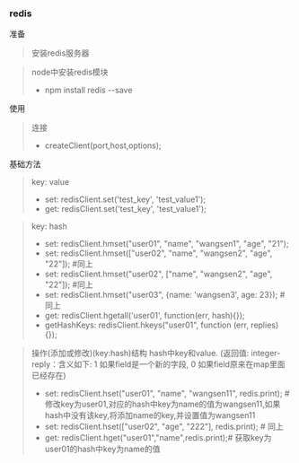 ### redis
准备
> 安装redis服务器

> node中安装redis模块
> * npm install redis --save

使用
> 连接
> * createClient(port,host,options);

基础方法
> key: value
> * set: redisClient.set('test_key', 'test_value1');
> * get: redisClient.set('test_key', 'test_value1');

> key: hash
> * set: redisClient.hmset("user01", "name", "wangsen1", "age", "21");
> * set: redisClient.hmset(["user02", "name", "wangsen2", "age", "22"]); #同上
> * set: redisClient.hmset("user02", ["name", "wangsen2", "age", "22"]); #同上
> * set: redisClient.hmset("user03", {name: 'wangsen3', age: 23}); #同上
> * get: redisClient.hgetall('user01', function(err, hash){});
> * getHashKeys: redisClient.hkeys("user01", function (err, replies) {});

> 操作(添加或修改)(key:hash)结构 hash中key和value. (返回值: integer-reply：含义如下: 1 如果field是一个新的字段, 0 如果field原来在map里面已经存在)
> * set: redisClient.hset("user01", "name", "wangsen11", redis.print); # 修改key为user01,对应的hash中key为name的值为wangsen11,如果hash中没有该key,将添加name的key,并设置值为wangsen11
> * set: redisClient.hset(["user02", "age", "222"], redis.print); # 同上
> * get: redisClient.hget("user01","name",redis.print);# 获取key为user01的hash中key为name的值





